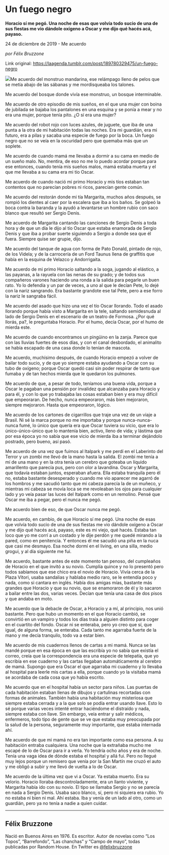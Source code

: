 # Un fuego negro

**Horacio sí me pegó. Una noche de esas que volvía todo sucio de una de sus fiestas me vio dándole oxígeno a Oscar y me dijo qué hacés acá, payaso.**

24 de diciembre de 2019 - Me acuerdo

_por Félix Bruzzone_

Link original: https://laagenda.tumblr.com/post/189780329475/un-fuego-negro

![](https://64.media.tumblr.com/3eca4d5178bf06f5f9c97cd049ee1868/491e4594233e48e0-74/s500x750/dececc6953866bf6e0e9561b8067c3abcda1e511.jpg)Me acuerdo del
monstruo mandarina, ese relámpago lleno de pelos que se metía abajo
de las sábanas y me mordisqueaba los talones.

Me acuerdo del
bosque donde vivía ese monstruo, un bosque interminable.

Me acuerdo de otro
episodio de mis sueños, en el que una mujer con boina de jubilada se
bajaba los pantalones en una esquina y se ponía a mear y no era una
mujer, porque tenía pito. ¿O sí era una mujer?

Me acuerdo del robot
rojo con luces azules, de juguete, que iba de una punta a la otra de
mi habitación todas las noches. Era mi guardián, era mi futuro, era
a pilas y sacaba una especie de fuego por la boca. Un fuego negro que
no se veía en la oscuridad pero que quemaba más que un soplete.

Me acuerdo de cuando
mamá me llevaba a dormir a su cama en medio de un sueño malo. No,
mentira, de eso no me lo puedo acordar porque para ese entonces,
cuando tenía mis sueños malos, mamá estaba muerta y el que me
llevaba a su cama era mi tío Oscar.

Me acuerdo de cuando
nació mi primo Horacio y mis tíos estaban tan contentos que no
parecían pobres ni ricos, parecían gente común.

Me acuerdo del
restorán donde mi tía Margarita, muchos años después, se rompió
los dientes al caer por la escalera que iba a los baños. Se golpeó
la boca contra la baranda y la ayudó a levantarse un hombre rubio
con saco blanco que resultó ser Sergio Denis.

Me acuerdo de
Margarita cantando las canciones de Sergio Denis a toda hora y de que
un día le dijo al tío Oscar que estaba enamorada de Sergio Denis y
que iba a probar suerte siguiendo a Sergio a donde sea que él fuera.
Siempre quise ser grupie, dijo.

Me acuerdo del
tanque de agua con forma de Pato Donald, pintado de rojo, de los
Videla; y de la carrocería de un Ford Taunus llena de graffitis que
había en la esquina de Velazco y Andorrigaita.

Me acuerdo de mi
primo Horacio saltando a la soga, jugando al elástico, a las
payanas, a la rayuela con las nenas de su grado; y de todos sus
compañeros varones haciendo una ronda a la salida para pegarle un
buen rato. Yo lo defendía y un par de veces, a uno al que le decían
Pete, lo dejé con la nariz sangrando. Era bastante grandote ese tal
Pete, pero a ese forro la nariz le sangraba fácil.

Me acuerdo del asado
que hizo una vez el tío Oscar llorando. Todo el asado llorando
porque había visto a Margarita en la tele, saltando semidesnuda al
lado de Sergio Denis en el escenario de un teatro de Formosa. ¿Por
qué llorás, pa?, le preguntaba Horacio. Por el humo, decía Oscar,
por el humo de mierda este.

Me acuerdo de cuando
encontramos un pingüino en la zanja. Parece que con las lluvias
fuertes de esos días, y con el canal desbordado, el animalito se
había escapado de una casa donde lo tenían de mascota.

Me acuerdo,
muchísimo después, de cuando Horacio empezó a volver de bailar
todo sucio, y de que yo siempre estaba ayudando a Oscar con su tubo
de oxígeno; porque Oscar quedó casi sin poder respirar de tanto que
fumaba y de tan hechos mierda que le quedaron los pulmones.

Me acuerdo de que, a
pesar de todo, teníamos una buena vida, porque a Oscar le pagaban
una pensión por invalidez que alcanzaba para Horacio y para él, y
con lo que yo trabajaba las cosas estaban bien y era muy difícil que
empeoraran. De hecho, nunca empeoraron, más bien mejoraron, siempre
mejoraron. Hasta que empeoraron, lógico.

Me acuerdo de los
cartones de cigarrillos que traje una vez de un viaje a Brasil. Ni sé
la marca porque no me importaba y porque nunca-nunca-nunca fumé, lo
único que quería era que Oscar tuviera su vicio, que era lo
único-único-único que lo mantenía bien, activo, lleno de vida; y
lástima que por esa época yo no sabía que ese vicio de mierda iba
a terminar dejándolo postrado, pero bueno, así pasó.

Me acuerdo de una
vez que fuimos al Italpark y me perdí en el Laberinto del Terror y
un zombi me llevó de la mano hasta la salida. El zombi me tenía a
mí de una mano y en la otra tenía un cerebro que goteaba un líquido
amarillento que parecía pus, pero con olor a lavandina. Oscar y
Margarita, que todavía estaban juntos, esperaban afuera. Ella estaba
tranquila pero él no, estaba bastante desesperado y cuando me vio
aparecer me agarró de los hombros y me sacudió tanto que mi cabeza
parecía la de un muñeco, y mientras mi cabeza se movía loca se me
revoleaban los ojos para cualquier lado y yo veía pasar las luces
del Italpark como en un remolino. Pensé que Oscar me iba a pegar,
pero el nunca me pegó.

Me acuerdo bien de
eso, de que Oscar nunca me pegó.

Me acuerdo, en
cambio, de que Horacio sí me pegó. Una noche de esas que volvía
todo sucio de una de sus fiestas me vio dándole oxígeno a Oscar y
me dijo qué hacés acá, payaso, este es mi viejo, qué hacés.
Estaba tan loco que yo me corrí a un costado y le dije perdón y me
quedé mirando a la pared, como en penitencia. Y entonces él me
sacudió una piña en la nuca que casi me desmayo. Esa noche dormí
en el living, en una silla, medio grogui, y al día siguiente me fui.

Me acuerdo, bastante
antes de este momento tan penoso, del cumpleaños de Horacio en el
que invitó a su novio. Cumplía quince y no lo presentó pero todos
sabíamos que ese chico era el novio de Horacio. Vivía cerca de la
Plaza Vítori, usaba sandalias y hablaba medio raro, se le entendía
poco y nada, como si cantara en inglés. Había dos amigas mías,
bastante más grandes que Horacio y que su novio, que se enamoraron
de él y lo sacaron a bailar entre las dos, varias veces. Decían que
tenía una casa de dos pisos y que andaba en moto.

Me acuerdo que la
debacle de Oscar, a Horacio y a mí, al principio, nos unió
bastante. Pero que hubo un momento en el que Horacio cambió, se
convirtió en un vampiro y todos los días traía a alguien distinto
para coger en el cuartito del fondo. Oscar ni se enteraba, pero yo
creo que sí, que igual, de alguna forma, se enteraba. Cada tanto me
agarraba fuerte de la mano y me decía tranquilo, todo va a estar
bien.

Me acuerdo de mis
cuadernos llenos de cartas a mi mamá. Nunca se las mandé porque en
esa época en que las escribía yo no sabía que existía el correo,
creía que la correspondencia era una especie de telepatía, que yo
escribía en ese cuaderno y las cartas llegaban automáticamente al
cerebro de mamá. Supongo que era Oscar el que agarraba mi cuaderno y
lo llevaba al hospital para leerle mis cartas a ella, porque cuando
yo la visitaba mamá se acordaba de cada cosa que yo había escrito. 


Me acuerdo que en el
hospital había un sector para niños. Las puertas de cada habitación
estaban llenas de dibujos y cartulinas recortadas con formas de
animales. También había una habitación muy misteriosa que siempre
estaba cerrada y a la que solo se podía entrar usando llave. Esto lo
sé porque varias veces intenté entrar haciéndome el distraído y
nada, siempre estaba con llave. Sin embargo, veía entrar y salir
médicos, enfermeros, todo tipo de gente que se ve que estaba muy
preocupada por la salud de la persona, seguramente muy importante,
que estaba internada ahí.

Me acuerdo de que mi
mamá no era tan importante como esa persona. A su habitación
entraba cualquiera. Una noche que la extrañaba mucho me escapé de
lo de Oscar para ir a verla. Yo tendría ocho años y era de noche.
Tenía una vaga idea de dónde estaba el hospital y allá fui. Pero
no llegué muy lejos porque un remisero que venía por la San Martín
me cruzó el auto y me obligó a subir y me llevó de vuelta a lo de
Oscar.

Me acuerdo de la
última vez que vi a Oscar. Ya estaba muerto. Era su velorio. Horacio
lloraba descontroladamente, era un llanto viviente, y Margarita había
ido con su novio. El tipo se llamaba Sergio y no se parecía en nada
a Sergio Denis. Usaba saco blanco, sí, pero ni siquiera era rubio.
Yo no estaba ni bien ni mal. Ahí estaba. Iba y venía de un lado al
otro, como un guardián, pero ya no tenía a nadie a quien cuidar.



---

Félix Bruzzone
--------------

 Nació en Buenos Aires en 1976. Es escritor. Autor de novelas como “Los Topos”, “Barrefondo”, “Las chanchas” y “Campo de mayo”, todas publicadas por Random House. En Twitter es [@felixbruzzone](https://twitter.com/felixbruzzone) 

